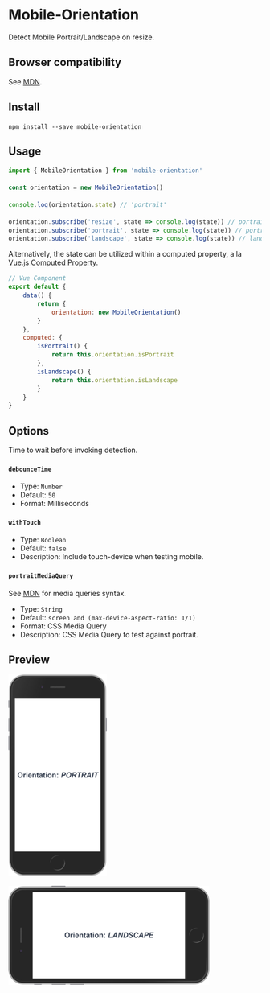 # Mobile-Orientation
Detect Mobile Portrait/Landscape on resize.
## Browser compatibility
See [MDN](https://developer.mozilla.org/en-US/docs/Web/API/Window/matchMedia).
## Install
```
npm install --save mobile-orientation
```
## Usage
```js
import { MobileOrientation } from 'mobile-orientation'

const orientation = new MobileOrientation()

console.log(orientation.state) // 'portrait'

orientation.subscribe('resize', state => console.log(state)) // portrait or landscape
orientation.subscribe('portrait', state => console.log(state)) // portrait
orientation.subscribe('landscape', state => console.log(state)) // landscape
```
Alternatively, the state can be utilized within a computed property, a la [Vue.js Computed Property](https://vuejs.org/v2/guide/computed.html).
```js
// Vue Component
export default {
    data() {
        return {
            orientation: new MobileOrientation()
        }
    },
    computed: {
        isPortrait() {
            return this.orientation.isPortrait
        },
        isLandscape() {
            return this.orientation.isLandscape
        }
    }
}
```
## Options
Time to wait before invoking detection.

#### `debounceTime`
* Type: `Number`
* Default: `50`
* Format: Milliseconds

#### `withTouch`
* Type: `Boolean`
* Default: `false`
* Description: Include touch-device when testing mobile.

#### `portraitMediaQuery`
See [MDN](https://developer.mozilla.org/en-US/docs/Web/CSS/Media_Queries/Using_media_queries) for media queries syntax.

* Type: `String`
* Default: `screen and (max-device-aspect-ratio: 1/1)`
* Format: CSS Media Query
* Description: CSS Media Query to test against portrait.

## Preview
<img src="portrait.png" height="400" alt="portrait">
<br><br>
<img src="landscape.png" width="400" alt="landscape">